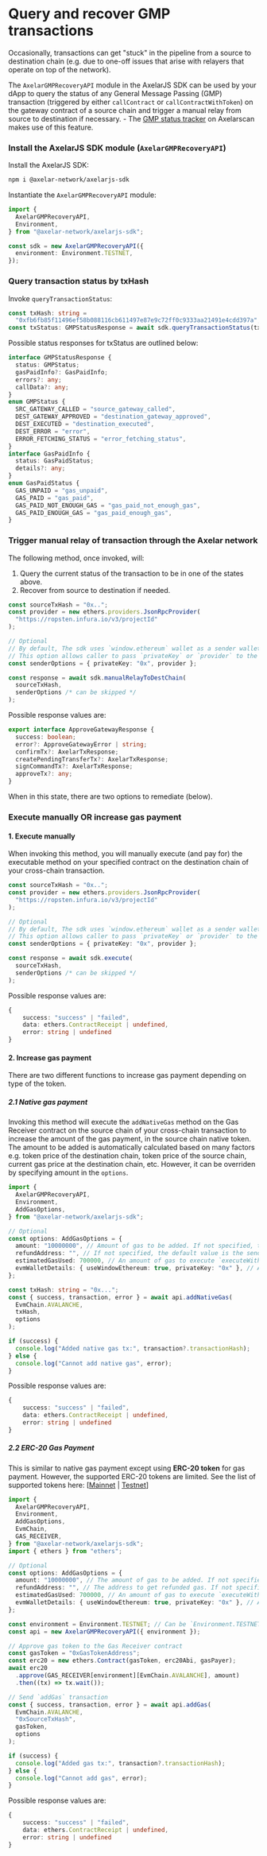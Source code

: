 # Query and recover GMP transactions

Occasionally, transactions can get "stuck" in the pipeline from a source to destination chain (e.g. due to one-off issues that arise with relayers that operate on top of the network).

The `AxelarGMPRecoveryAPI` module in the AxelarJS SDK can be used by your dApp to query the status of any General Message Passing (GMP) transaction (triggered by either `callContract` or `callContractWithToken`) on the gateway contract of a source chain and trigger a manual relay from source to destination if necessary. - The [GMP status tracker](../monitor-recover/recovery) on Axelarscan makes use of this feature.

### Install the AxelarJS SDK module (`AxelarGMPRecoveryAPI`)

Install the AxelarJS SDK:

```bash
npm i @axelar-network/axelarjs-sdk
```

Instantiate the `AxelarGMPRecoveryAPI` module:

```ts
import {
  AxelarGMPRecoveryAPI,
  Environment,
} from "@axelar-network/axelarjs-sdk";

const sdk = new AxelarGMPRecoveryAPI({
  environment: Environment.TESTNET,
});
```

### Query transaction status by txHash

Invoke `queryTransactionStatus`:

```ts
const txHash: string =
  "0xfb6fb85f11496ef58b088116cb611497e87e9c72ff0c9333aa21491e4cdd397a";
const txStatus: GMPStatusResponse = await sdk.queryTransactionStatus(txHash);
```

Possible status responses for txStatus are outlined below:

```ts
interface GMPStatusResponse {
  status: GMPStatus;
  gasPaidInfo?: GasPaidInfo;
  errors?: any;
  callData?: any;
}
enum GMPStatus {
  SRC_GATEWAY_CALLED = "source_gateway_called",
  DEST_GATEWAY_APPROVED = "destination_gateway_approved",
  DEST_EXECUTED = "destination_executed",
  DEST_ERROR = "error",
  ERROR_FETCHING_STATUS = "error_fetching_status",
}
interface GasPaidInfo {
  status: GasPaidStatus;
  details?: any;
}
enum GasPaidStatus {
  GAS_UNPAID = "gas_unpaid",
  GAS_PAID = "gas_paid",
  GAS_PAID_NOT_ENOUGH_GAS = "gas_paid_not_enough_gas",
  GAS_PAID_ENOUGH_GAS = "gas_paid_enough_gas",
}
```

### Trigger manual relay of transaction through the Axelar network

The following method, once invoked, will:

1. Query the current status of the transaction to be in one of the states above.
2. Recover from source to destination if needed.

```ts
const sourceTxHash = "0x..";
const provider = new ethers.providers.JsonRpcProvider(
  "https://ropsten.infura.io/v3/projectId"
);

// Optional
// By default, The sdk uses `window.ethereum` wallet as a sender wallet e.g. Metamask.
// This option allows caller to pass `privateKey` or `provider` to the sdk directly
const senderOptions = { privateKey: "0x", provider };

const response = await sdk.manualRelayToDestChain(
  sourceTxHash,
  senderOptions /* can be skipped */
);
```

Possible response values are:

```ts
export interface ApproveGatewayResponse {
  success: boolean;
  error?: ApproveGatewayError | string;
  confirmTx?: AxelarTxResponse;
  createPendingTransferTx?: AxelarTxResponse;
  signCommandTx?: AxelarTxResponse;
  approveTx?: any;
}
```

When in this state, there are two options to remediate (below). 

### Execute manually OR increase gas payment

#### 1. Execute manually

When invoking this method, you will manually execute (and pay for) the executable method on your specified contract on the destination chain of your cross-chain transaction.

```ts
const sourceTxHash = "0x..";
const provider = new ethers.providers.JsonRpcProvider(
  "https://ropsten.infura.io/v3/projectId"
);

// Optional
// By default, The sdk uses `window.ethereum` wallet as a sender wallet e.g. Metamask.
// This option allows caller to pass `privateKey` or `provider` to the sdk directly
const senderOptions = { privateKey: "0x", provider };

const response = await sdk.execute(
  sourceTxHash,
  senderOptions /* can be skipped */
);
```

Possible response values are:

```ts
{
    success: "success" | "failed",
    data: ethers.ContractReceipt | undefined,
    error: string | undefined
}
```

#### 2. Increase gas payment

There are two different functions to increase gas payment depending on type of the token.

##### 2.1 Native gas payment

Invoking this method will execute the `addNativeGas` method on the Gas Receiver contract on the source chain of your cross-chain transaction to increase the amount of the gas payment, in the source chain native token. The amount to be added is automatically calculated based on many factors e.g. token price of the destination chain, token price of the source chain, current gas price at the destination chain, etc. However, it can be overriden by specifying amount in the `options`.

```ts
import {
  AxelarGMPRecoveryAPI,
  Environment,
  AddGasOptions,
} from "@axelar-network/axelarjs-sdk";

// Optional
const options: AddGasOptions = {
  amount: "10000000", // Amount of gas to be added. If not specified, the sdk will calculate the amount automatically.
  refundAddress: "", // If not specified, the default value is the sender address.
  estimatedGasUsed: 700000, // An amount of gas to execute `executeWithToken` or `execute` function of the custom destination contract. If not specified, the default value is 700000.
  evmWalletDetails: { useWindowEthereum: true, privateKey: "0x" }, // A wallet to send an `addNativeGas` transaction. If not specified, the default value is { useWindowEthereum: true}.
};

const txHash: string = "0x...";
const { success, transaction, error } = await api.addNativeGas(
  EvmChain.AVALANCHE,
  txHash,
  options
);

if (success) {
  console.log("Added native gas tx:", transaction?.transactionHash);
} else {
  console.log("Cannot add native gas", error);
}
```

Possible response values are:

```ts
{
    success: "success" | "failed",
    data: ethers.ContractReceipt | undefined,
    error: string | undefined
}
```

##### 2.2 ERC-20 Gas Payment

This is similar to native gas payment except using **ERC-20 token** for gas payment. However, the supported ERC-20 tokens are limited. See the list of supported tokens here: [[Mainnet](../build/contract-addresses/mainnet) | [Testnet](../build/contract-addresses/testnet)]

```ts
import {
  AxelarGMPRecoveryAPI,
  Environment,
  AddGasOptions,
  EvmChain,
  GAS_RECEIVER,
} from "@axelar-network/axelarjs-sdk";
import { ethers } from "ethers";

// Optional
const options: AddGasOptions = {
  amount: "10000000", // The amount of gas to be added. If not specified, the sdk will calculate the amount to be paid.
  refundAddress: "", // The address to get refunded gas. If not specified, the default value is the tx sender address.
  estimatedGasUsed: 700000, // An amount of gas to execute `executeWithToken` or `execute` function of the custom destination contract. If not specified, the default value is 700000.
  evmWalletDetails: { useWindowEthereum: true, privateKey: "0x" }, // A wallet to send an `addNativeGas` transaction. If not specified, the default value is { useWindowEthereum: true}.
};

const environment = Environment.TESTNET; // Can be `Environment.TESTNET` or `Environment.MAINNET`
const api = new AxelarGMPRecoveryAPI({ environment });

// Approve gas token to the Gas Receiver contract
const gasToken = "0xGasTokenAddress";
const erc20 = new ethers.Contract(gasToken, erc20Abi, gasPayer);
await erc20
  .approve(GAS_RECEIVER[environment][EvmChain.AVALANCHE], amount)
  .then((tx) => tx.wait());

// Send `addGas` transaction
const { success, transaction, error } = await api.addGas(
  EvmChain.AVALANCHE,
  "0xSourceTxHash",
  gasToken,
  options
);

if (success) {
  console.log("Added gas tx:", transaction?.transactionHash);
} else {
  console.log("Cannot add gas", error);
}
```

Possible response values are:

```ts
{
    success: "success" | "failed",
    data: ethers.ContractReceipt | undefined,
    error: string | undefined
}
```
